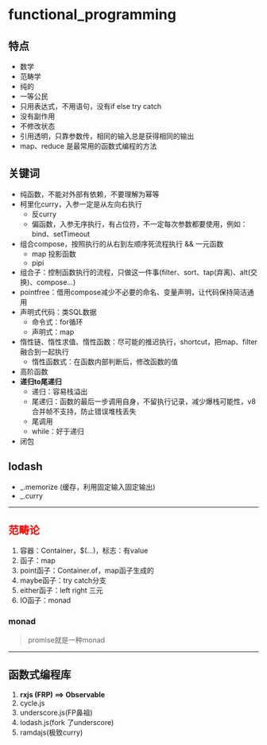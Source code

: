 # functional_programming

## 特点
* 数学
* 范畴学
* 纯的
* 一等公民
* 只用表达式，不用语句，没有if else try catch
* 没有副作用
* 不修改状态
* 引用透明，只靠参数传，相同的输入总是获得相同的输出
* map、reduce 是最常用的函数式编程的方法


## 关键词
* 纯函数，不能对外部有依赖，不要理解为幂等
* 柯里化curry，入参一定是从左向右执行
    - 反curry
    - 偏函数，入参无序执行，有占位符，不一定每次参数都要使用，例如：bind、setTimeout
* 组合compose，按照执行的从右到左顺序死流程执行 && 一元函数
    - map 投影函数
    - pipi
* 组合子：控制函数执行的流程，只做这一件事(filter、sort、tap(弃离)、alt(交换)、compose...)
* pointfree：借用compose减少不必要的命名、变量声明，让代码保持简洁通用
* 声明式代码：类SQL数据
    - 命令式：for循环
    - 声明式：map
* 惰性链、惰性求值、惰性函数：尽可能的推迟执行，shortcut，把map、filter融合到一起执行
    - 惰性函数式：在函数内部判断后，修改函数的值
* 高阶函数
* **递归to尾递归**
    - 递归：容易栈溢出
    - 尾递归：函数的最后一步调用自身，不留执行记录，减少爆栈可能性，v8合并帧不支持，防止错误堆栈丢失
    - 尾调用
    - while：好于递归
* 闭包


## lodash
* _.memorize (缓存，利用固定输入固定输出)
* _.curry 

--- 


## <font color="red">范畴论</font>
1. 容器：Container，$(...)，标志：有value
2. 函子：map
3. point函子：Container.of，map函子生成的
4. maybe函子：try catch分支
5. either函子：left right 三元
6. IO函子：monad


### monad
> promise就是一种monad

---

## 函数式编程库
1. **rxjs (FRP) ==> Observable**
2. cycle.js
3. underscore.js(FP鼻祖)
4. lodash.js(fork 了underscore)
5. ramdajs(极致curry)
